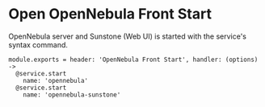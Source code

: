 
# Open OpenNebula Front Start

OpenNebula server and Sunstone (Web UI) is started with the service's syntax command.

    module.exports = header: 'OpenNebula Front Start', handler: (options) ->
      @service.start
        name: 'opennebula'
      @service.start
        name: 'opennebula-sunstone'
